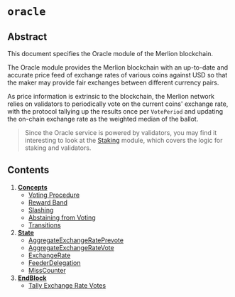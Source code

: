 <!--
order: 0
title: "Oracle Overview"
parent:
  title: "oracle"
-->

# `oracle`

## Abstract

This document specifies the Oracle module of the Merlion blockchain.

The Oracle module provides the Merlion blockchain with an up-to-date and accurate price feed of exchange rates of various coins against USD so that the maker may provide fair exchanges between different currency pairs.

As price information is extrinsic to the blockchain, the Merlion network relies on validators to periodically vote on the current coins' exchange rate, with the protocol tallying up the results once per `VotePeriod` and updating the on-chain exchange rate as the weighted median of the ballot.

> Since the Oracle service is powered by validators, you may find it interesting to look at the [Staking](https://github.com/cosmos/cosmos-sdk/tree/master/x/staking/spec/README.md) module, which covers the logic for staking and validators.

## Contents

1. **[Concepts](01_concepts.md)**
    - [Voting Procedure](01_concepts.md#voting-procedure)
    - [Reward Band](01_concepts.md#reward-band)
    - [Slashing](01_concepts.md#slashing)
    - [Abstaining from Voting](01_concepts.md#abstaining-from-voting)
    - [Transitions](01_concepts.md#transitions)
2. **[State](02_state.md)**
   - [AggregateExchangeRatePrevote](02_state.md#aggregateexchangerateprevote)
   - [AggregateExchangeRateVote](02_state.md#aggregateexchangeratevote)
   - [ExchangeRate](02_state.md#exchangerate)
   - [FeederDelegation](02_state.md#feederdelegation)
   - [MissCounter](02_state.md#misscounter)
3. **[EndBlock](03_end_block.md)**
   - [Tally Exchange Rate Votes](03_end_block.md#tally-exchange-rate-votes)